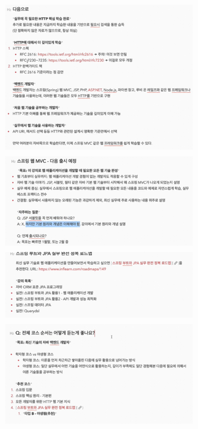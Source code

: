 ![image-20221214193342664](assets/image-20221214193342664.png)

![image-20221214194053469](assets/image-20221214194053469.png)

![image-20221214194256306](assets/image-20221214194256306.png)

![image-20221214194541464](assets/image-20221214194541464.png)